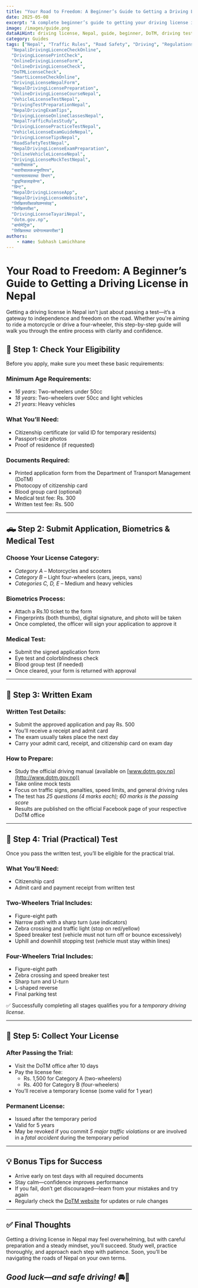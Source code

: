 ```yaml
---
title: "Your Road to Freedom: A Beginner’s Guide to Getting a Driving License in Nepal"
date: 2025-05-08
excerpt: "A complete beginner’s guide to getting your driving license in Nepal—from eligibility and application to written and practical tests."
image: /images/guide.png
dataAiHint: driving license, Nepal, guide, beginner, DoTM, driving test, motorcycle, car, tutorial
category: Guides
tags: ["Nepal", "Traffic Rules", "Road Safety", "Driving", "Regulations", "DrivingLicenseNepalOnlineForm",
  "NepaliDrivingLicenceCheckOnline",
  "DrivingLicensePrintCheck",
  "OnlineDrivingLicenseForm",
  "OnlineDrivingLicenseCheck",
  "DoTMLicenseCheck",
  "SmartLicenseCheckOnline",
  "DrivingLicenseNepalForm",
  "NepalDrivingLicensePreparation",
  "OnlineDrivingLicenseCourseNepal",
  "VehicleLicenseTestNepal",
  "DrivingTestPreparationNepal",
  "NepalDrivingExamTips",
  "DrivingLicenseOnlineClassesNepal",
  "NepalTrafficRulesStudy",
  "DrivingLicensePracticeTestNepal",
  "VehicleLicenseExamGuideNepal",
  "DrivingLicenseTipsNepal",
  "RoadSafetyTestNepal",
  "NepalDrivingLicenseExamPreparation",
  "OnlineVehicleLicenseNepal",
  "DrivingLicenseMockTestNepal",
  "सवारीचालक",
  "सवारीचालकअनुमतिपत्र",
  "यातायातव्यवस्था विभाग",
  "ड्राइभिङलाइसेन्स",
  "प्रिन्ट",
  "NepalDrivingLicenseApp",
  "NepalDrivingLicenseWebsite",
  "लिखितपरीक्षाकोप्रश्नसंग्रह",
  "लिखितपरीक्षा",
  "DrivingLicenseTayariNepal",
  "dotm.gov.np",
  "बायोमेट्रिक",
  "लिखिततथा प्रयोगात्मकपरीक्षा"]
authors:
    - name: Subhash Lamichhane
---
```


# Your Road to Freedom: A Beginner’s Guide to Getting a Driving License in Nepal

Getting a driving license in Nepal isn’t just about passing a test—it’s a gateway to independence and freedom on the road. Whether you're aiming to ride a motorcycle or drive a four-wheeler, this step-by-step guide will walk you through the entire process with clarity and confidence.

## 🚦 Step 1: Check Your Eligibility

Before you apply, make sure you meet these basic requirements:

### Minimum Age Requirements:
- *16 years*: Two-wheelers under 50cc  
- *18 years*: Two-wheelers over 50cc and light vehicles  
- *21 years*: Heavy vehicles

### What You’ll Need:
- Citizenship certificate (or valid ID for temporary residents)  
- Passport-size photos  
- Proof of residence (if requested)

### Documents Required:
- Printed application form from the Department of Transport Management (DoTM)  
- Photocopy of citizenship card  
- Blood group card (optional)  
- Medical test fee: Rs. 300  
- Written test fee: Rs. 500  

---

## 🛻 Step 2: Submit Application, Biometrics & Medical Test

### Choose Your License Category:
- *Category A* – Motorcycles and scooters  
- *Category B* – Light four-wheelers (cars, jeeps, vans)  
- *Categories C, D, E* – Medium and heavy vehicles  

### Biometrics Process:
- Attach a Rs.10 ticket to the form  
- Fingerprints (both thumbs), digital signature, and photo will be taken  
- Once completed, the officer will sign your application to approve it  

### Medical Test:
- Submit the signed application form  
- Eye test and colorblindness check  
- Blood group test (if needed)  
- Once cleared, your form is returned with approval  

---

## 📝 Step 3: Written Exam

### Written Test Details:
- Submit the approved application and pay Rs. 500  
- You’ll receive a receipt and admit card  
- The exam usually takes place the next day  
- Carry your admit card, receipt, and citizenship card on exam day  

### How to Prepare:
- Study the official driving manual (available on [www.dotm.gov.np](http://www.dotm.gov.np))  
- Take online mock tests  
- Focus on traffic signs, penalties, speed limits, and general driving rules  
- The test has *25 questions (4 marks each); 60 marks is the passing score*  
- Results are published on the official Facebook page of your respective DoTM office  

---

## 🚗 Step 4: Trial (Practical) Test

Once you pass the written test, you’ll be eligible for the practical trial.

### What You’ll Need:
- Citizenship card  
- Admit card and payment receipt from written test  

### Two-Wheelers Trial Includes:
- Figure-eight path  
- Narrow path with a sharp turn (use indicators)  
- Zebra crossing and traffic light (stop on red/yellow)  
- Speed breaker test (vehicle must not turn off or bounce excessively)  
- Uphill and downhill stopping test (vehicle must stay within lines)  

### Four-Wheelers Trial Includes:
- Figure-eight path  
- Zebra crossing and speed breaker test  
- Sharp turn and U-turn  
- L-shaped reverse  
- Final parking test  

✅ Successfully completing all stages qualifies you for a *temporary driving license*.

---

## 📆 Step 5: Collect Your License

### After Passing the Trial:
- Visit the DoTM office after 10 days  
- Pay the license fee:  
  - Rs. 1,500 for Category A (two-wheelers)  
  - Rs. 400 for Category B (four-wheelers)  
- You’ll receive a temporary license (some valid for 1 year)  

### Permanent License:
- Issued after the temporary period  
- Valid for 5 years  
- May be revoked if you commit *5 major traffic violations* or are involved in a *fatal accident* during the temporary period  

---

## 💡 Bonus Tips for Success
- Arrive early on test days with all required documents  
- Stay calm—confidence improves performance  
- If you fail, don’t get discouraged—learn from your mistakes and try again  
- Regularly check the [DoTM website](http://www.dotm.gov.np) for updates or rule changes  

---

## ✅ Final Thoughts

Getting a driving license in Nepal may feel overwhelming, but with careful preparation and a steady mindset, you’ll succeed. Study well, practice thoroughly, and approach each step with patience. Soon, you’ll be navigating the roads of Nepal on your own terms.

*Good luck—and safe driving!* 🚘🛵
---

